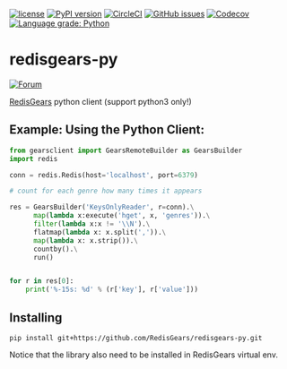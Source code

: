 [![license](https://img.shields.io/github/license/RedisGears/redisgears-py.svg)](https://github.com/RedisGears/redisgears-py)
[![PyPI version](https://badge.fury.io/py/redisgears-py.svg)](https://badge.fury.io/py/redisgears-py)
[![CircleCI](https://circleci.com/gh/RedisGears/redisgears-py/tree/master.svg?style=svg)](https://circleci.com/gh/RedisGears/redisgears-py/tree/master)
[![GitHub issues](https://img.shields.io/github/release/RedisGears/redisgears-py.svg)](https://github.com/RedisGears/redisgears-py/releases/latest)
[![Codecov](https://codecov.io/gh/RedisGears/redisgears-py/branch/master/graph/badge.svg)](https://codecov.io/gh/RedisGears/redisgears-py)
[![Language grade: Python](https://img.shields.io/lgtm/grade/python/g/RedisGears/redisgears-py.svg?logo=lgtm&logoWidth=18)](https://lgtm.com/projects/g/RedisGears/redisgears-py/context:python)

# redisgears-py
[![Forum](https://img.shields.io/badge/Forum-RedisGears-blue)](https://forum.redislabs.com/c/modules/redisgears)

[RedisGears](http://redisgears.io) python client (support python3 only!)

## Example: Using the Python Client:
```python
from gearsclient import GearsRemoteBuilder as GearsBuilder
import redis

conn = redis.Redis(host='localhost', port=6379)

# count for each genre how many times it appears

res = GearsBuilder('KeysOnlyReader', r=conn).\
	  map(lambda x:execute('hget', x, 'genres')).\
	  filter(lambda x:x != '\\N').\
	  flatmap(lambda x: x.split(',')).\
	  map(lambda x: x.strip()).\
	  countby().\
	  run()


for r in res[0]:
	print('%-15s: %d' % (r['key'], r['value']))
```

## Installing
```
pip install git+https://github.com/RedisGears/redisgears-py.git
```
Notice that the library also need to be installed in RedisGears virtual env.
